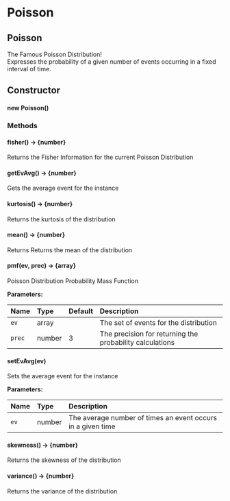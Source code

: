 # Poisson

##  Poisson

The Famous Poisson Distribution!  
 Expresses the probability of a given number of events occurring in a fixed interval of time.

## Constructor

####  new Poisson\(\) <a id="Poisson"></a>

### Methods

####  fisher\(\) → {number} <a id="fisher"></a>

Returns the Fisher Information for the current Poisson Distribution 

####  getEvAvg\(\) → {number} <a id="getEvAvg"></a>

Gets the average event for the instance 

####  kurtosis\(\) → {number} <a id="kurtosis"></a>

Returns the kurtosis of the distribution 

####  mean\(\) → {number} <a id="mean"></a>

Returns Returns the mean of the distribution 

####  pmf\(ev, prec\) → {array} <a id="pmf"></a>

Poisson Distribution Probability Mass Function

**Parameters:**

| Name | Type | Default | Description |
| :--- | :--- | :--- | :--- |
| `ev` |  array |  | The set of events for the distribution |
| `prec` |  number |  3 | The precision for returning the probability calculations |

####  setEvAvg\(ev\) <a id="setEvAvg"></a>

Sets the average event for the instance

**Parameters:**

| Name | Type | Description |
| :--- | :--- | :--- |
| `ev` |  number | The average number of times an event occurs in a given time |

####  skewness\(\) → {number} <a id="skewness"></a>

Returns the skewness of the distribution 

####  variance\(\) → {number} <a id="variance"></a>

Returns the variance of the distribution

